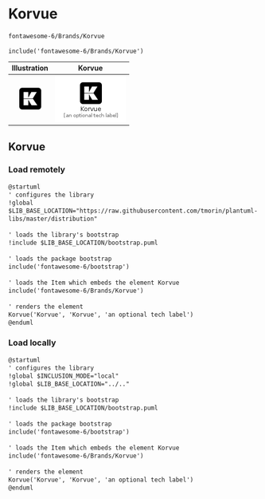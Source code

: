 # Korvue


```text
fontawesome-6/Brands/Korvue
```

```text
include('fontawesome-6/Brands/Korvue')
```



| Illustration | Korvue |
| :---: | :---: |
| ![illustration for Illustration](../../fontawesome-6/Brands/Korvue.png) | ![illustration for Korvue](../../fontawesome-6/Brands/Korvue.Local.png) |




## Korvue

### Load remotely
```plantuml
@startuml
' configures the library
!global $LIB_BASE_LOCATION="https://raw.githubusercontent.com/tmorin/plantuml-libs/master/distribution"

' loads the library's bootstrap
!include $LIB_BASE_LOCATION/bootstrap.puml

' loads the package bootstrap
include('fontawesome-6/bootstrap')

' loads the Item which embeds the element Korvue
include('fontawesome-6/Brands/Korvue')

' renders the element
Korvue('Korvue', 'Korvue', 'an optional tech label')
@enduml
```

### Load locally
```plantuml
@startuml
' configures the library
!global $INCLUSION_MODE="local"
!global $LIB_BASE_LOCATION="../.."

' loads the library's bootstrap
!include $LIB_BASE_LOCATION/bootstrap.puml

' loads the package bootstrap
include('fontawesome-6/bootstrap')

' loads the Item which embeds the element Korvue
include('fontawesome-6/Brands/Korvue')

' renders the element
Korvue('Korvue', 'Korvue', 'an optional tech label')
@enduml
```

